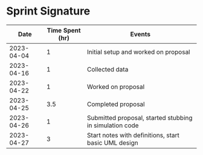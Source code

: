 # Sprint Signature

| Date       | Time Spent (hr) | Events                                                  |
|------------|-----------------|---------------------------------------------------------|
| 2023-04-04 | 1               | Initial setup and worked on proposal                    |
| 2023-04-16 | 1               | Collected data                                          |
| 2023-04-22 | 1               | Worked on proposal                                      |
| 2023-04-25 | 3.5             | Completed proposal                                      |
| 2023-04-26 | 1               | Submitted proposal, started stubbing in simulation code |
| 2023-04-27 | 3               | Start notes with definitions, start basic UML design    |
